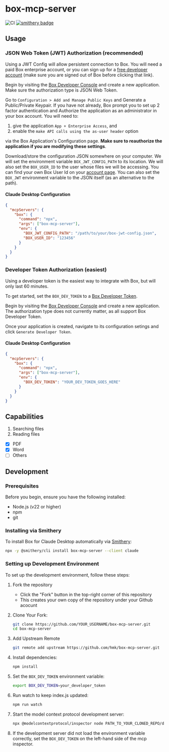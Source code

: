 # box-mcp-server

![CI](https://github.com/hmk/box-mcp-server/actions/workflows/jest.yml/badge.svg?branch=main)
[![smithery badge](https://smithery.ai/badge/box-mcp-server)](https://smithery.ai/server/box-mcp-server)

## Usage

### JSON Web Token (JWT) Authorization (recommended)

Using a JWT Config will allow persistent connection to Box. You will need a paid Box enterprise account, or you can sign up for a [free developer account](https://account.box.com/signup/n/developer) (make sure you are signed out of Box before clicking that link).

Begin by visiting the [Box Developer Console](https://app.box.com/developers/console) and create a new application. Make sure the authorization type is JSON Web Token.

Go to `Configuration > Add and Manage Public Keys` and Generate a Public/Private Keypair.
If you have not already, Box prompt you to set up 2 factor authentication and Authorize the application as an administrator in your box account. You will need to:

1. give the application `App + Enterprise Access`, and
2. enable the `make API calls using the as-user header` option

via the Box Application's Configuration page. **Make sure to reauthorize the application if you are modifying these settings**.

Download/store the configuration JSON somewhere on your computer. We will set the environment variable `BOX_JWT_CONFIG_PATH` to its location. We will also set the `BOX_USER_ID` to the user whose files we will be accessing. You can find your own Box User Id on your [account page](https://app.box.com/account). You can also set the `BOX_JWT` environment variable to the JSON itself (as an alternative to the path).

#### Claude Desktop Configuration

```json
{
  "mcpServers": {
    "box": {
      "command": "npx",
      "args": ["box-mcp-server"],
      "env": {
        "BOX_JWT_CONFIG_PATH": "/path/to/your/box-jwt-config.json",
        "BOX_USER_ID": "123456"
      }
    }
  }
}
```

### Developer Token Authorization (easiest)

Using a developer token is the easiest way to integrate with Box, but will only last 60 minutes.

To get started, set the `BOX_DEV_TOKEN` to a [Box Developer Token](https://developer.box.com/guides/authentication/tokens/developer-tokens/).

Begin by visiting the [Box Developer Console](https://app.box.com/developers/console) and create a new application. The authorization type does not currently matter, as all support Box Developer Token.

Once your application is created, navigate to its configuration setings and click `Generate Developer Token`.

#### Claude Desktop Configuration

```json
{
  "mcpServers": {
    "box": {
      "command": "npx",
      "args": ["box-mcp-server"],
      "env": {
        "BOX_DEV_TOKEN": "YOUR_DEV_TOKEN_GOES_HERE"
      }
    }
  }
}
```

## Capabilities

1. Searching files
2. Reading files

- [x] PDF
- [x] Word
- [ ] Others

## Development

### Prerequisites

Before you begin, ensure you have the following installed:

- Node.js (v22 or higher)
- npm
- git

### Installing via Smithery

To install Box for Claude Desktop automatically via [Smithery](https://smithery.ai/server/box-mcp-server):

```bash
npx -y @smithery/cli install box-mcp-server --client claude
```

### Setting up Development Environment

To set up the development environment, follow these steps:

1. Fork the repository

   - Click the "Fork" button in the top-right corner of this repository
   - This creates your own copy of the repository under your Github acocunt

2. Clone Your Fork:

   ```sh
   git clone https://github.com/YOUR_USERNAME/box-mcp-server.git
   cd box-mcp-server
   ```

3. Add Upstream Remote
   ```sh
   git remote add upstream https://github.com/hmk/box-mcp-server.git
   ```
4. Install dependencies:

   ```sh
   npm install
   ```

5. Set the `BOX_DEV_TOKEN` environment variable:

   ```sh
   export BOX_DEV_TOKEN=your_developer_token
   ```

6. Run watch to keep index.js updated:

   ```sh
   npm run watch
   ```

7. Start the model context protocol development server:

   ```sh
   npx @modelcontextprotocol/inspector node PATH_TO_YOUR_CLONED_REPO/dist/index.js
   ```

8. If the development server did not load the environment variable correctly, set the `BOX_DEV_TOKEN` on the left-hand side of the mcp inspector.
